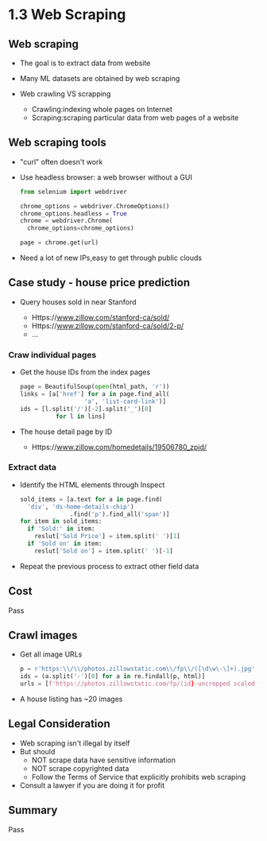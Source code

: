 # 1.3 Web Scraping

## Web scraping

- The goal is to extract data from website

- Many ML datasets are obtained by web scraping

- Web crawling VS scrapping  

  - Crawling:indexing whole pages on Internet
  - Scraping:scraping particular data from web pages of a website 

## Web scraping tools

- "curl" often doesn't work

- Use headless browser: a web browser without a GUI

  ```python
  from selenium import webdriver
  
  chrome_options = webdriver.ChromeOptions()
  chrome_options.headless = True
  chrome = webdriver.Chrome(
  	chrome_options=chrome_options)
  
  page = chrome.get(url)
  ```

-  Need a lot of new IPs,easy to get through public clouds

## Case study - house price prediction

- Query houses sold in near Stanford

  - Https://www.zillow.com/stanford-ca/sold/
  - Https://www.zillow.com/stanford-ca/sold/2-p/
  - ...

### Craw individual pages

- Get the house IDs from the index pages

  ```python
  page = BeautifulSoup(open(html_path, 'r'))
  links = [a['href'] for a in page.find_all(
  					'a', 'list-card-link')]
  ids = [l.split('/')[-2].split('_')[0]
        	for l in lins]
  ```

- The house detail page by ID

  - Https://www.zillow.com/homedetails/19506780_zpid/

### Extract data

- Identify the HTML elements through Inspect

  ```python
  sold_items = [a.text for a in page.find(
    'div', 'ds-home-details-chip')
                .find('p').find_all('span')]
  for item in sold_items:
    if 'Sold:' in item:
      reslut['Sold Price'] = item.split(' ')[1]
    if 'Sold on' in item:
      reslut['Sold on'] = item.split(' ')[-1]
  ```

- Repeat the previous process to extract other field data

## Cost

Pass

## Crawl images

- Get all image URLs

  ```python
  p = r'https:\\/\\/photos.zillowstatic.com\\/fp\\/([\d\w\-\]+).jpg'
  ids = (a.split('-')[0] for a in re.findall(p, html)]
  urls = [f'https://photos.zillowstatic.com/fp/(id}-uncropped scaled within 1536 1152.jpg' for id in ids]
  ```

- A house listing has ~20 images

## Legal Consideration

- Web scraping isn't illegal by itself
- But should
  - NOT scrape data have sensitive information
  - NOT scrape copyrighted data
  - Follow the Terms of Service that explicitly prohibits web scraping
- Consult a lawyer if you are doing it for profit

## Summary

Pass 
